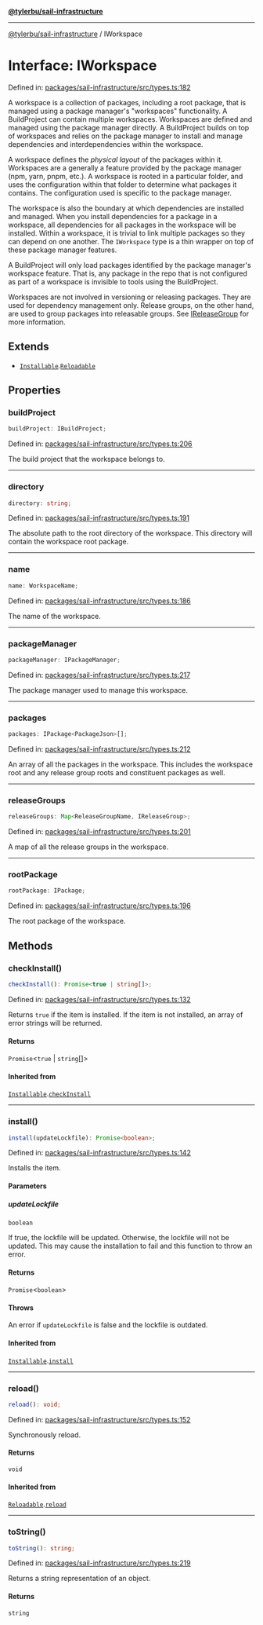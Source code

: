 [**@tylerbu/sail-infrastructure**](../README.md)

***

[@tylerbu/sail-infrastructure](../README.md) / IWorkspace

# Interface: IWorkspace

Defined in: [packages/sail-infrastructure/src/types.ts:182](https://github.com/microsoft/FluidFramework/blob/main/packages/sail-infrastructure/src/types.ts#L182)

A workspace is a collection of packages, including a root package, that is managed using a package manager's
"workspaces" functionality. A BuildProject can contain multiple workspaces. Workspaces are defined and managed using
the package manager directly. A BuildProject builds on top of workspaces and relies on the package manager to install
and manage dependencies and interdependencies within the workspace.

A workspace defines the _physical layout_ of the packages within it. Workspaces are a generally a feature provided by
the package manager (npm, yarn, pnpm, etc.). A workspace is rooted in a particular folder, and uses the configuration
within that folder to determine what packages it contains. The configuration used is specific to the package manager.

The workspace is also the boundary at which dependencies are installed and managed. When you install dependencies for
a package in a workspace, all dependencies for all packages in the workspace will be installed. Within a workspace,
it is trivial to link multiple packages so they can depend on one another. The `IWorkspace` type is a thin wrapper on
top of these package manager features.

A BuildProject will only load packages identified by the package manager's workspace feature. That is, any package in
the repo that is not configured as part of a workspace is invisible to tools using the BuildProject.

Workspaces are not involved in versioning or releasing packages. They are used for dependency management only.
Release groups, on the other hand, are used to group packages into releasable groups. See [IReleaseGroup](IReleaseGroup.md) for
more information.

## Extends

- [`Installable`](Installable.md).[`Reloadable`](Reloadable.md)

## Properties

### buildProject

```ts
buildProject: IBuildProject;
```

Defined in: [packages/sail-infrastructure/src/types.ts:206](https://github.com/microsoft/FluidFramework/blob/main/packages/sail-infrastructure/src/types.ts#L206)

The build project that the workspace belongs to.

***

### directory

```ts
directory: string;
```

Defined in: [packages/sail-infrastructure/src/types.ts:191](https://github.com/microsoft/FluidFramework/blob/main/packages/sail-infrastructure/src/types.ts#L191)

The absolute path to the root directory of the workspace. This directory will contain the workspace root package.

***

### name

```ts
name: WorkspaceName;
```

Defined in: [packages/sail-infrastructure/src/types.ts:186](https://github.com/microsoft/FluidFramework/blob/main/packages/sail-infrastructure/src/types.ts#L186)

The name of the workspace.

***

### packageManager

```ts
packageManager: IPackageManager;
```

Defined in: [packages/sail-infrastructure/src/types.ts:217](https://github.com/microsoft/FluidFramework/blob/main/packages/sail-infrastructure/src/types.ts#L217)

The package manager used to manage this workspace.

***

### packages

```ts
packages: IPackage<PackageJson>[];
```

Defined in: [packages/sail-infrastructure/src/types.ts:212](https://github.com/microsoft/FluidFramework/blob/main/packages/sail-infrastructure/src/types.ts#L212)

An array of all the packages in the workspace. This includes the workspace root and any release group roots and
constituent packages as well.

***

### releaseGroups

```ts
releaseGroups: Map<ReleaseGroupName, IReleaseGroup>;
```

Defined in: [packages/sail-infrastructure/src/types.ts:201](https://github.com/microsoft/FluidFramework/blob/main/packages/sail-infrastructure/src/types.ts#L201)

A map of all the release groups in the workspace.

***

### rootPackage

```ts
rootPackage: IPackage;
```

Defined in: [packages/sail-infrastructure/src/types.ts:196](https://github.com/microsoft/FluidFramework/blob/main/packages/sail-infrastructure/src/types.ts#L196)

The root package of the workspace.

## Methods

### checkInstall()

```ts
checkInstall(): Promise<true | string[]>;
```

Defined in: [packages/sail-infrastructure/src/types.ts:132](https://github.com/microsoft/FluidFramework/blob/main/packages/sail-infrastructure/src/types.ts#L132)

Returns `true` if the item is installed. If the item is not installed, an array of error strings will be returned.

#### Returns

`Promise`\<`true` \| `string`[]\>

#### Inherited from

[`Installable`](Installable.md).[`checkInstall`](Installable.md#checkinstall)

***

### install()

```ts
install(updateLockfile): Promise<boolean>;
```

Defined in: [packages/sail-infrastructure/src/types.ts:142](https://github.com/microsoft/FluidFramework/blob/main/packages/sail-infrastructure/src/types.ts#L142)

Installs the item.

#### Parameters

##### updateLockfile

`boolean`

If true, the lockfile will be updated. Otherwise, the lockfile will not be updated. This
may cause the installation to fail and this function to throw an error.

#### Returns

`Promise`\<`boolean`\>

#### Throws

An error if `updateLockfile` is false and the lockfile is outdated.

#### Inherited from

[`Installable`](Installable.md).[`install`](Installable.md#install)

***

### reload()

```ts
reload(): void;
```

Defined in: [packages/sail-infrastructure/src/types.ts:152](https://github.com/microsoft/FluidFramework/blob/main/packages/sail-infrastructure/src/types.ts#L152)

Synchronously reload.

#### Returns

`void`

#### Inherited from

[`Reloadable`](Reloadable.md).[`reload`](Reloadable.md#reload)

***

### toString()

```ts
toString(): string;
```

Defined in: [packages/sail-infrastructure/src/types.ts:219](https://github.com/microsoft/FluidFramework/blob/main/packages/sail-infrastructure/src/types.ts#L219)

Returns a string representation of an object.

#### Returns

`string`
